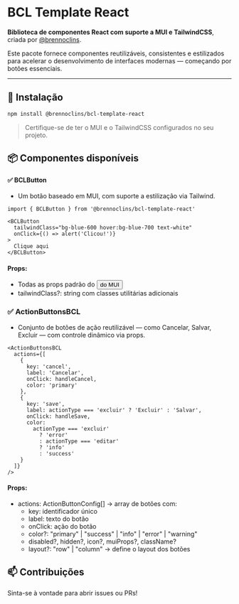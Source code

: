# BCL Template React

**Biblioteca de componentes React com suporte a MUI e TailwindCSS**, criada por [@brennoclins](https://github.com/brennoclins).

Este pacote fornece componentes reutilizáveis, consistentes e estilizados para acelerar o desenvolvimento de interfaces modernas — começando por botões essenciais.

---

## 🚀 Instalação

```bash
npm install @brennoclins/bcl-template-react
```
> Certifique-se de ter o MUI e o TailwindCSS configurados no seu projeto.

## 📦 Componentes disponíveis

#### ✅ BCLButton
- Um botão baseado em MUI, com suporte a estilização via Tailwind.
```tsx
import { BCLButton } from '@brennoclins/bcl-template-react'

<BCLButton
  tailwindClass="bg-blue-600 hover:bg-blue-700 text-white"
  onClick={() => alert('Clicou!')}
>
  Clique aqui
</BCLButton>

```

#### Props:
- Todas as props padrão do <Button /> do MUI
- tailwindClass?: string com classes utilitárias adicionais


### ✅ ActionButtonsBCL

- Conjunto de botões de ação reutilizável — como Cancelar, Salvar, Excluir — com controle dinâmico via props.

```tsx
<ActionButtonsBCL
  actions={[
    {
      key: 'cancel',
      label: 'Cancelar',
      onClick: handleCancel,
      color: 'primary'
    },
    {
      key: 'save',
      label: actionType === 'excluir' ? 'Excluir' : 'Salvar',
      onClick: handleSave,
      color:
        actionType === 'excluir'
          ? 'error'
          : actionType === 'editar'
          ? 'info'
          : 'success'
    }
  ]}
/>
```

#### Props:
- actions: ActionButtonConfig[] → array de botões com:
  - key: identificador único
  - label: texto do botão
  - onClick: ação do botão
  - color?: "primary" | "success" | "info" | "error" | "warning"
  - disabled?, hidden?, icon?, muiProps?, className?
  - layout?: "row" | "column" → define o layout dos botões



## 📫 Contribuições
Sinta-se à vontade para abrir issues ou PRs!
